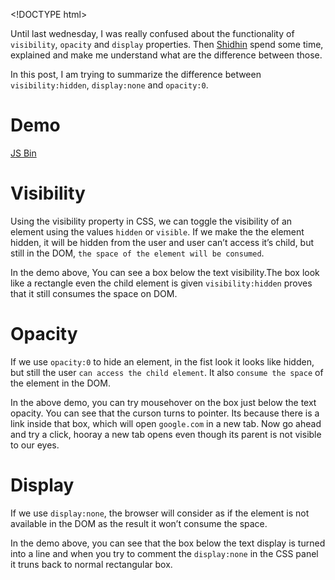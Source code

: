 &lt;!DOCTYPE html&gt;

Until last wednesday, I was really confused about the functionality of `visibility`, `opacity` and `display` properties. Then [Shidhin](http://twitter.com/shidhin) spend some time, explained and make me understand what are the difference between those.

In this post, I am trying to summarize the difference between `visibility:hidden`, `display:none` and `opacity:0`.

Demo
====

<a href="http://jsbin.com/fupeb/6/embed?output,css" class="jsbin-embed">JS Bin</a>

Visibility
==========

Using the visibility property in CSS, we can toggle the visibility of an element using the values `hidden` or `visible`. If we make the the element hidden, it will be hidden from the user and user can’t access it’s child, but still in the DOM, `the space of the element will be consumed`.

In the demo above, You can see a box below the text visibility.The box look like a rectangle even the child element is given `visibility:hidden` proves that it still consumes the space on DOM.

Opacity
=======

If we use `opacity:0` to hide an element, in the fist look it looks like hidden, but still the user `can access the child element`. It also `consume the space` of the element in the DOM.

In the above demo, you can try mousehover on the box just below the text opacity. You can see that the curson turns to pointer. Its because there is a link inside that box, which will open `google.com` in a new tab. Now go ahead and try a click, hooray a new tab opens even though its parent is not visible to our eyes.

Display
=======

If we use `display:none`, the browser will consider as if the element is not available in the DOM as the result it won’t consume the space.

In the demo above, you can see that the box below the text display is turned into a line and when you try to comment the `display:none` in the CSS panel it truns back to normal rectangular box.
